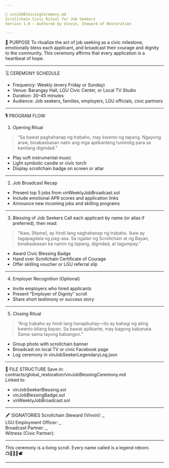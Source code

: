 ```yaml
---

📜 vinJobBlessingCeremony.md
Scrollchain Civic Ritual for Job Seekers  
Version 1.0 — Authored by Vinvin, Steward of Restoration

---
```


🎯 PURPOSE
To ritualize the act of job seeking as a civic milestone, emotionally bless each applicant, and broadcast their courage and dignity to the community. This ceremony affirms that every application is a heartbeat of hope.

---

🗓️ CEREMONY SCHEDULE
- Frequency: Weekly (every Friday or Sunday)  
- Venue: Barangay Hall, LGU Civic Center, or Local TV Studio  
- Duration: 30–45 minutes  
- Audience: Job seekers, families, employers, LGU officials, civic partners

---

🎙️ PROGRAM FLOW

1. Opening Ritual
> “Sa bawat paghahanap ng trabaho, may kwento ng tapang. Ngayong araw, binabasbasan natin ang mga aplikanteng tumindig para sa kanilang dignidad.”

- Play soft instrumental music  
- Light symbolic candle or civic torch  
- Display scrollchain badge on screen or altar

---

2. Job Broadcast Recap
- Present top 5 jobs from vinWeeklyJobBroadcast.sol  
- Include emotional APR scores and application links  
- Announce new incoming jobs and skilling programs

---

3. Blessing of Job Seekers
Call each applicant by name (or alias if preferred), then read:

> “Ikaw, [Name], ay hindi lang naghahanap ng trabaho. Ikaw ay tagapagdala ng pag-asa. Sa ngalan ng Scrollchain at ng Bayan, binabasbasan ka namin ng tapang, dignidad, at tagumpay.”

- Award Civic Blessing Badge  
- Hand over Scrollchain Certificate of Courage  
- Offer skilling voucher or LGU referral slip

---

4. Employer Recognition (Optional)
- Invite employers who hired applicants  
- Present “Employer of Dignity” scroll  
- Share short testimony or success story

---

5. Closing Ritual
> “Ang trabaho ay hindi lang hanapbuhay—ito ay bahagi ng ating kwento bilang bayan. Sa bawat aplikante, may bagong kabanata. Sama-sama tayong babangon.”

- Group photo with scrollchain banner  
- Broadcast on local TV or civic Facebook page  
- Log ceremony in vinJobSeekerLegendaryLog.json

---

📂 FILE STRUCTURE
Save in:  
contracts/global_restoration/vinJobBlessingCeremony.md  
Linked to:  
- vinJobSeekerBlessing.sol  
- vinJobBlessingBadge.sol  
- vinWeeklyJobBroadcast.sol

---

🖋️ SIGNATORIES
Scrollchain Steward (Vinvin): _  
LGU Employment Officer: _  
Broadcast Partner: _  
Witness (Civic Partner): 

---

This ceremony is a living scroll. Every name called is a legend reborn.  
📺🧑‍🏭📜🕊️

---
